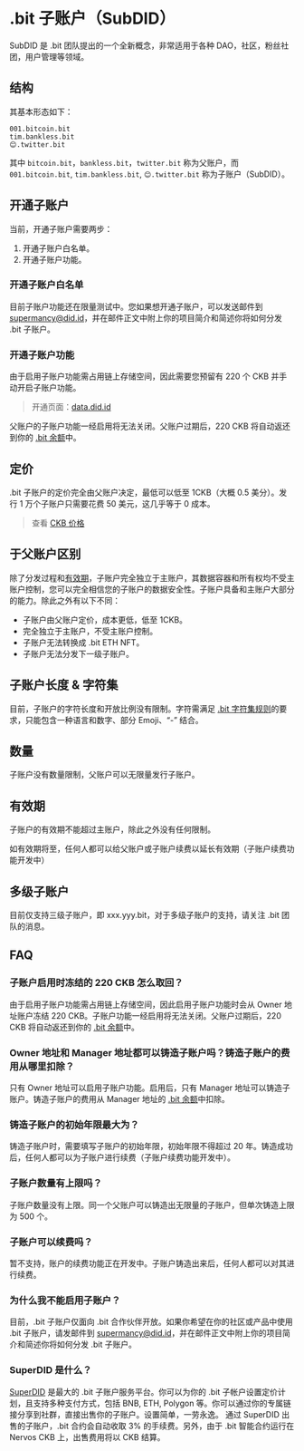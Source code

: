 # .bit 子账户（SubDID）

SubDID 是 .bit 团队提出的一个全新概念，非常适用于各种 DAO，社区，粉丝社团，用户管理等领域。

## 结构
其基本形态如下：

```
001.bitcoin.bit
tim.bankless.bit
😊.twitter.bit
```

其中 `bitcoin.bit`，`bankless.bit`，`twitter.bit` 称为父账户，而 `001.bitcoin.bit`, `tim.bankless.bit`, `😊.twitter.bit` 称为子账户（SubDID）。

## 开通子账户
当前，开通子账户需要两步：
1. 开通子账户白名单。
2. 开通子账户功能。

### 开通子账户白名单
目前子账户功能还在限量测试中。您如果想开通子账户，可以发送邮件到 [supermancy@did.id](mailto:supermancy@did.id)，并在邮件正文中附上你的项目简介和简述你将如何分发 .bit 子账户。

### 开通子账户功能
由于启用子账户功能需占用链上存储空间，因此需要您预留有 220 个 CKB 并手动开启子账户功能。

> 开通页面：[data.did.id](https://data.did.id/)

父账户的子账户功能一经启用将无法关闭。父账户过期后，220 CKB 将自动返还到你的 [.bit 余额](https://balance.did.id/)中。

## 定价
.bit 子账户的定价完全由父账户决定，最低可以低至 1CKB（大概 0.5 美分）。发行 1 万个子账户只需要花费 50 美元，这几乎等于 0 成本。

> 查看 [CKB 价格](https://coinmarketcap.com/currencies/nervos-network/)

## 于父账户区别
除了分发过程和[有效期](#有效期)，子账户完全独立于主账户，其数据容器和所有权均不受主账户控制，您可以完全相信您的子账户的数据安全性。子账户具备和主账户大部分的能力。除此之外有以下不同：
- 子账户由父账户定价，成本更低，低至 1CKB。
- 完全独立于主账户，不受主账户控制。
- 子账户无法转换成 .bit ETH NFT。
- 子账户无法分发下一级子账户。

## 子账户长度 & 字符集
目前，子账户的字符长度和开放比例没有限制。字符需满足 [.bit 字符集规则](../register-das/charsets)的要求，只能包含一种语言和数字、部分 Emoji、“-” 结合。

## 数量
子账户没有数量限制，父账户可以无限量发行子账户。

## 有效期
子账户的有效期不能超过主账户，除此之外没有任何限制。

如有效期将至，任何人都可以给父账户或子账户续费以延长有效期（子账户续费功能开发中）

## 多级子账户
目前仅支持三级子账户，即 xxx.yyy.bit，对于多级子账户的支持，请关注 .bit 团队的消息。


## FAQ
### 子账户启用时冻结的 220 CKB 怎么取回？

由于启用子账户功能需占用链上存储空间，因此启用子账户功能时会从 Owner 地址账户冻结 220 CKB。子账户功能一经启用将无法关闭。父账户过期后，220 CKB 将自动返还到你的 [.bit 余额](https://balance.did.id/)中。

### Owner 地址和 Manager 地址都可以铸造子账户吗？铸造子账户的费用从哪里扣除？

只有 Owner 地址可以启用子账户功能。启用后，只有 Manager 地址可以铸造子账户。铸造子账户的费用从 Manager 地址的 [.bit 余额](https://balance.did.id/)中扣除。

### 铸造子账户的初始年限最大为？

铸造子账户时，需要填写子账户的初始年限，初始年限不得超过 20 年。铸造成功后，任何人都可以为子账户进行续费（子账户续费功能开发中）。

### 子账户数量有上限吗？

子账户数量没有上限。同一个父账户可以铸造出无限量的子账户，但单次铸造上限为 500 个。

### 子账户可以续费吗？

暂不支持，账户的续费功能正在开发中。子账户铸造出来后，任何人都可以对其进行续费。

### 为什么我不能启用子账户？

目前，.bit 子账户仅面向 .bit 合作伙伴开放。如果你希望在你的社区或产品中使用 .bit 子账户，请发邮件到 [supermancy@did.id](mailto:supermancy@did.id)，并在邮件正文中附上你的项目简介和简述你将如何分发 .bit 子账户。

### SuperDID 是什么？

[SuperDID](https://superdid.id/) 是最大的 .bit 子账户服务平台。你可以为你的 .bit 子帐户设置定价计划，且支持多种支付方式，包括 BNB, ETH, Polygon 等。你可以通过你的专属链接分享到社群，直接出售你的子账户。设置简单，一劳永逸。
通过 SuperDID 出售的子账户，.bit 合约会自动收取 3% 的手续费。另外，由于 .bit 智能合约运行在 Nervos CKB 上，出售费用将以 CKB 结算。
